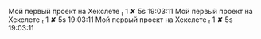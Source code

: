 Мой первый проект на Хекслете  1 ✘ 5s 19:03:11
Мой первый проект на Хекслете  1 ✘ 5s 19:03:11
Мой первый проект на Хекслете  1 ✘ 5s 19:03:11

